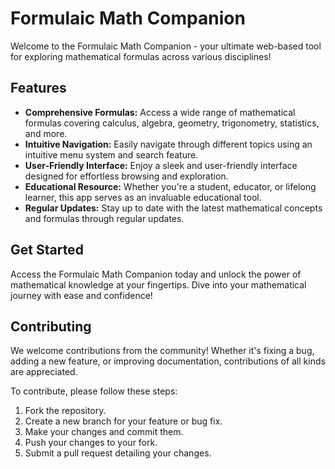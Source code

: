 # Formulaic Math Companion

Welcome to the Formulaic Math Companion - your ultimate web-based tool for exploring mathematical formulas across various disciplines!

## Features

- **Comprehensive Formulas:** Access a wide range of mathematical formulas covering calculus, algebra, geometry, trigonometry, statistics, and more.
- **Intuitive Navigation:** Easily navigate through different topics using an intuitive menu system and search feature.
- **User-Friendly Interface:** Enjoy a sleek and user-friendly interface designed for effortless browsing and exploration.
- **Educational Resource:** Whether you're a student, educator, or lifelong learner, this app serves as an invaluable educational tool.
- **Regular Updates:** Stay up to date with the latest mathematical concepts and formulas through regular updates.

## Get Started

Access the Formulaic Math Companion today and unlock the power of mathematical knowledge at your fingertips. Dive into your mathematical journey with ease and confidence!

## Contributing

We welcome contributions from the community! Whether it's fixing a bug, adding a new feature, or improving documentation, contributions of all kinds are appreciated.

To contribute, please follow these steps:
1. Fork the repository.
2. Create a new branch for your feature or bug fix.
3. Make your changes and commit them.
4. Push your changes to your fork.
5. Submit a pull request detailing your changes.
